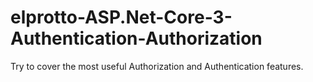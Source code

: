 # elprotto-ASP.Net-Core-3-Authentication-Authorization
Try to cover the most useful Authorization and Authentication features.
